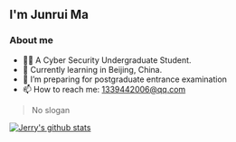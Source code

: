 ## I'm Junrui Ma

### About me

- 👩‍🎓 A Cyber Security Undergraduate Student.
- 🌱 Currently learning in Beijing, China.
- 👯 I’m preparing for postgraduate entrance examination
- 📫 How to reach me: 1339442006@qq.com

> No slogan

[![Jerry's github stats](https://github-readme-stats.vercel.app/api?username=jerrymajerry)](https://github.com/anuraghazra/github-readme-stats)
